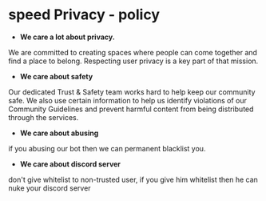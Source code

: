 # speed Privacy - policy

- **We care a lot about privacy.**

We are committed to creating spaces where people can come together and find a place to belong. Respecting user privacy is a key part of that mission.

- **We care about safety**

Our dedicated Trust & Safety team works hard to help keep our community safe. We also use certain information to help us identify violations of our Community Guidelines and prevent harmful content from being distributed through the services. 

- **We care about abusing**

if you abusing our bot then we can permanent blacklist you.

- **We care about discord server**

don't give whitelist to non-trusted user, if you give him whitelist then he can nuke your discord server

